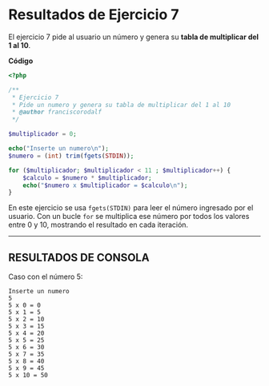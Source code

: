 # Resultados de Ejercicio 7

El ejercicio 7 pide al usuario un número y genera su **tabla de multiplicar del 1 al 10**.

**Código**

```php
<?php

/**
 * Ejercicio 7
 * Pide un numero y genera su tabla de multiplicar del 1 al 10
 * @author franciscorodalf
 */

$multiplicador = 0;

echo("Inserte un numero\n");
$numero = (int) trim(fgets(STDIN));

for ($multiplicador; $multiplicador < 11 ; $multiplicador++) { 
    $calculo = $numero * $multiplicador;
    echo("$numero x $multiplicador = $calculo\n");
}
```

En este ejercicio se usa `fgets(STDIN)` para leer el número ingresado por el usuario.
Con un bucle `for` se multiplica ese número por todos los valores entre 0 y 10, mostrando el resultado en cada iteración.

---

## RESULTADOS DE CONSOLA

Caso con el número 5:

```console
Inserte un numero
5
5 x 0 = 0
5 x 1 = 5
5 x 2 = 10
5 x 3 = 15
5 x 4 = 20
5 x 5 = 25
5 x 6 = 30
5 x 7 = 35
5 x 8 = 40
5 x 9 = 45
5 x 10 = 50
```
